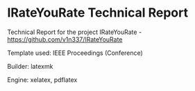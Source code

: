 # IRateYouRate Technical Report

Technical Report for the project IRateYouRate - https://github.com/v1n337/IRateYouRate

Template used: IEEE Proceedings (Conference)

Builder: latexmk

Engine: xelatex, pdflatex
